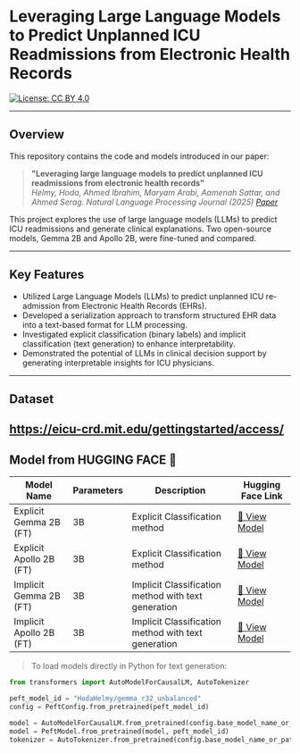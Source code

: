 # Leveraging Large Language Models to Predict Unplanned ICU Readmissions from Electronic Health Records


[![License: CC BY 4.0](https://img.shields.io/badge/License-CC%20BY%204.0-green.svg)](https://creativecommons.org/licenses/by/4.0/)


---

## Overview

This repository contains the code and models introduced in our paper:  
> **"Leveraging large language models to predict unplanned ICU readmissions from electronic health records"**  
> *Helmy, Hoda, Ahmed Ibrahim, Maryam Arabi, Aamenah Sattar, and Ahmed Serag. Natural Language Processing Journal (2025)*
> *[Paper](https://www.sciencedirect.com/science/article/pii/S2949719125000585)*

This project explores the use of large language models (LLMs) to predict ICU readmissions and generate clinical explanations. Two open-source models, Gemma 2B and Apollo 2B, were fine-tuned and compared.

---

## Key Features

- Utilized Large Language Models (LLMs) to predict unplanned ICU re-admission from Electronic Health Records (EHRs).
- Developed a serialization approach to transform structured EHR data into a text-based format for LLM processing. 
- Investigated explicit classification (binary labels) and implicit classification (text generation) to enhance interpretability.  
- Demonstrated the potential of LLMs in clinical decision support by generating interpretable insights for ICU physicians.

---
## Dataset
https://eicu-crd.mit.edu/gettingstarted/access/
---

## Model from HUGGING FACE 🤗

| Model Name | Parameters | Description | Hugging Face Link |
|-------------|-------------|--------------|-------------------|
| Explicit Gemma 2B (FT)| 3B | Explicit Classification method| [🤗 View Model](https://huggingface.co/serag-ai/ICU-GEMMA-EXP) |
| Explicit Apollo 2B (FT) | 3B | Explicit Classification method | [🤗 View Model](https://huggingface.co/serag-ai/ICU-APOLLO-EXP) |
| Implicit Gemma 2B (FT) | 3B | Implicit Classification method with text generation | [🤗 View Model](https://huggingface.co/serag-ai/ICU-GEMMA-IMP) |
| Implicit Apollo 2B (FT)| 3B | Implicit Classification method with text generation | [🤗 View Model](https://huggingface.co/serag-ai/ICU-APOLLO-IMP) |

> To load models directly in Python for text generation:
```python
from transformers import AutoModelForCausalLM, AutoTokenizer

peft_model_id = "HodaHelmy/gemma_r32_unbalanced" 
config = PeftConfig.from_pretrained(peft_model_id)

model = AutoModelForCausalLM.from_pretrained(config.base_model_name_or_path)
model = PeftModel.from_pretrained(model, peft_model_id)
tokenizer = AutoTokenizer.from_pretrained(config.base_model_name_or_path)
